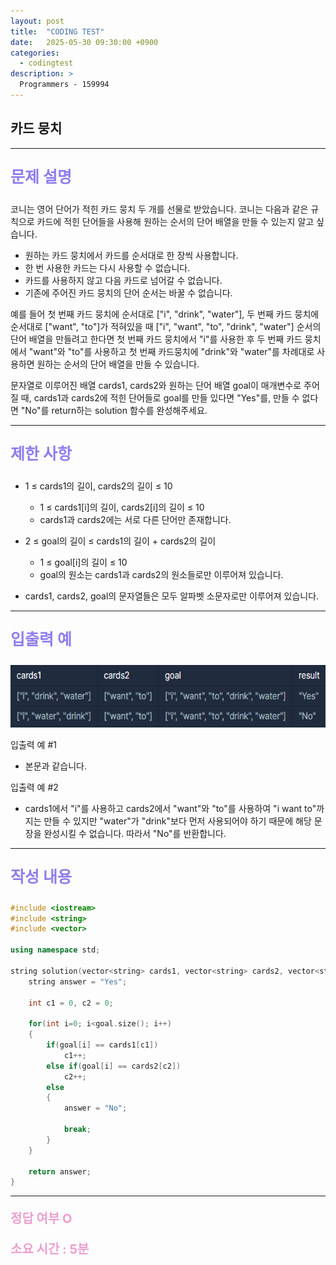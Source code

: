 ```yaml
---
layout: post
title:  "CODING TEST"
date:   2025-05-30 09:30:00 +0900
categories:
  - codingtest
description: >
  Programmers - 159994
---
```

## 카드 뭉치

---

<p style = "color:#8f7cee; font-size:25px; font-weight:bold">
문제 설명
</p>

코니는 영어 단어가 적힌 카드 뭉치 두 개를 선물로 받았습니다. 코니는 다음과 같은 규칙으로 카드에 적힌 단어들을 사용해 원하는 순서의 단어 배열을 만들 수 있는지 알고 싶습니다.

- 원하는 카드 뭉치에서 카드를 순서대로 한 장씩 사용합니다.
- 한 번 사용한 카드는 다시 사용할 수 없습니다.
- 카드를 사용하지 않고 다음 카드로 넘어갈 수 없습니다.
- 기존에 주어진 카드 뭉치의 단어 순서는 바꿀 수 없습니다.

예를 들어 첫 번째 카드 뭉치에 순서대로 ["i", "drink", "water"], 두 번째 카드 뭉치에 순서대로 ["want", "to"]가 적혀있을 때 ["i", "want", "to", "drink", "water"] 순서의 단어 배열을 만들려고 한다면 첫 번째 카드 뭉치에서 "i"를 사용한 후 두 번째 카드 뭉치에서 "want"와 "to"를 사용하고 첫 번째 카드뭉치에 "drink"와 "water"를 차례대로 사용하면 원하는 순서의 단어 배열을 만들 수 있습니다.

문자열로 이루어진 배열 cards1, cards2와 원하는 단어 배열 goal이 매개변수로 주어질 때, cards1과 cards2에 적힌 단어들로 goal를 만들 있다면 "Yes"를, 만들 수 없다면 "No"를 return하는 solution 함수를 완성해주세요.

---

<p style = "color:#8f7cee; font-size:25px; font-weight:bold">
제한 사항
</p>

- 1 ≤ cards1의 길이, cards2의 길이 ≤ 10
    - 1 ≤ cards1[i]의 길이, cards2[i]의 길이 ≤ 10
    - cards1과 cards2에는 서로 다른 단어만 존재합니다.

- 2 ≤ goal의 길이 ≤ cards1의 길이 + cards2의 길이
    - 1 ≤ goal[i]의 길이 ≤ 10
    - goal의 원소는 cards1과 cards2의 원소들로만 이루어져 있습니다.

- cards1, cards2, goal의 문자열들은 모두 알파벳 소문자로만 이루어져 있습니다.

---

<p style = "color:#8f7cee; font-size:25px; font-weight:bold">
입출력 예
</p>

<img src = "../../assets/img/codingtest/159994.png" width = "600" height = "100">

입출력 예 #1
- 본문과 같습니다.

입출력 예 #2
- cards1에서 "i"를 사용하고 cards2에서 "want"와 "to"를 사용하여 "i want to"까지는 만들 수 있지만 "water"가 "drink"보다 먼저 사용되어야 하기 때문에 해당 문장을 완성시킬 수 없습니다. 따라서 "No"를 반환합니다.

---

<p style = "color:#8f7cee; font-size:25px; font-weight:bold">
작성 내용
</p>

```C++
#include <iostream>
#include <string>
#include <vector>

using namespace std;

string solution(vector<string> cards1, vector<string> cards2, vector<string> goal) {
    string answer = "Yes";
    
    int c1 = 0, c2 = 0;
    
    for(int i=0; i<goal.size(); i++)
    {
        if(goal[i] == cards1[c1])
            c1++;
        else if(goal[i] == cards2[c2])
            c2++;
        else
        {
            answer = "No";
            
            break;
        }
    }
    
    return answer;
}
```

---

<p style = "color:#ed9ece; font-size:20px; font-weight:bold">
정답 여부 O
</p>

<p style = "color:#ed9ece; font-size:20px; font-weight:bold">
소요 시간 : 5분 
</p>
